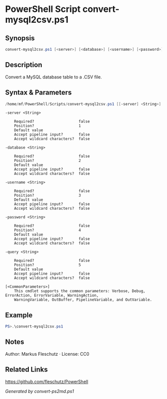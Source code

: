 # PowerShell Script convert-mysql2csv.ps1

## Synopsis
```powershell
convert-mysql2csv.ps1 [<server>] [<database>] [<username>] [<password>] [<query>]
```

## Description
Convert a MySQL database table to a .CSV file.

## Syntax & Parameters
```powershell
/home/mf/PowerShell/Scripts/convert-mysql2csv.ps1 [[-server] <String>] [[-database] <String>] [[-username] <String>] [[-password] <String>] [[-query] <String>] [<CommonParameters>]
```

```
-server <String>
    
    Required?                    false
    Position?                    1
    Default value                
    Accept pipeline input?       false
    Accept wildcard characters?  false
```

```
-database <String>
    
    Required?                    false
    Position?                    2
    Default value                
    Accept pipeline input?       false
    Accept wildcard characters?  false
```

```
-username <String>
    
    Required?                    false
    Position?                    3
    Default value                
    Accept pipeline input?       false
    Accept wildcard characters?  false
```

```
-password <String>
    
    Required?                    false
    Position?                    4
    Default value                
    Accept pipeline input?       false
    Accept wildcard characters?  false
```

```
-query <String>
    
    Required?                    false
    Position?                    5
    Default value                
    Accept pipeline input?       false
    Accept wildcard characters?  false
```

```
[<CommonParameters>]
    This cmdlet supports the common parameters: Verbose, Debug, ErrorAction, ErrorVariable, WarningAction, 
    WarningVariable, OutBuffer, PipelineVariable, and OutVariable.
```

## Example
```powershell
PS>.\convert-mysql2csv.ps1
```


## Notes
Author: Markus Fleschutz · License: CC0

## Related Links
https://github.com/fleschutz/PowerShell

*Generated by convert-ps2md.ps1*
